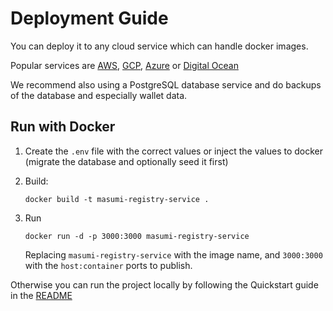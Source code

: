 # Deployment Guide

You can deploy it to any cloud service which can handle docker images.

Popular services are [AWS](https://aws.amazon.com/), [GCP](https://cloud.google.com/), [Azure](https://azure.microsoft.com/) or
[Digital Ocean](https://www.digitalocean.com/)

We recommend also using a PostgreSQL database service and do backups of the database and especially wallet data.

## Run with Docker

1. Create the `.env` file with the correct values or inject the values to docker (migrate the database and
   optionally seed it first)
2. Build:

   ```
   docker build -t masumi-registry-service .
   ```

3. Run
   ```
   docker run -d -p 3000:3000 masumi-registry-service
   ```
   Replacing `masumi-registry-service` with the image name, and `3000:3000` with the `host:container` ports to
   publish.

Otherwise you can run the project locally by following the Quickstart guide in the [README](../README.md)
